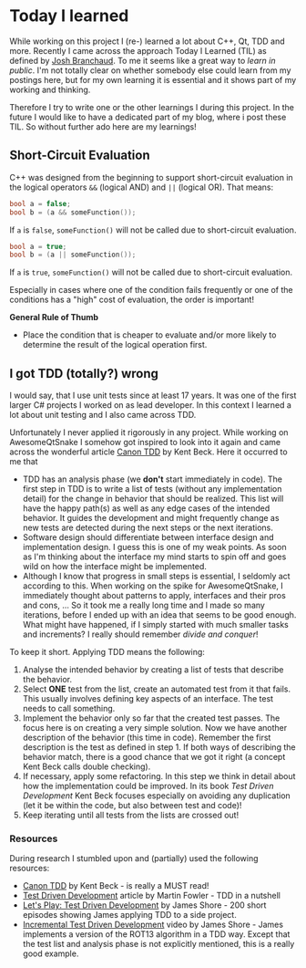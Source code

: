 # Today I learned
While working on this project I (re-) learned a lot about C++, Qt, TDD and more. Recently I came across the approach Today I Learned (TIL) as defined by [Josh Branchaud](https://github.com/jbranchaud/til). To me it seems like a great way to *learn in public*. I'm not totally clear on whether somebody else could learn from my postings here, but for my own learning it is essential and it shows part of my working and thinking. 

Therefore I try to write one or the other learnings I during this project. In the future I would like to have a dedicated part of my blog, where i post these TIL. So without further ado here are my learnings!

## Short-Circuit Evaluation
C++ was designed from the beginning to support short-circuit evaluation in the logical operators `&&` (logical AND) and `||` (logical OR). That means:

```cpp
bool a = false;
bool b = (a && someFunction());
```
If `a` is `false`, `someFunction()` will not be called due to short-circuit evaluation.

```cpp
bool a = true;
bool b = (a || someFunction());
```

If `a` is `true`, `someFunction()` will not be called due to short-circuit evaluation.

Especially in cases where one of the condition fails frequently or one of the conditions has a "high" cost of evaluation, the order is important!

**General Rule of Thumb**
- Place the condition that is cheaper to evaluate and/or more likely to determine the result of the logical operation first.

## I got TDD (totally?) wrong
I would say, that I use unit tests since at least 17 years. It was one of the first larger C# projects I worked on as lead developer. In this context I learned a lot about unit testing and I also came across TDD.

Unfortunately I never applied it rigorously in any project. While working on AwesomeQtSnake I somehow got inspired to look into it again and came across the wonderful article [Canon TDD](https://tidyfirst.substack.com/p/canon-tdd) by Kent Beck.
Here it occurred to me that
- TDD has an analysis phase (we **don't** start immediately in code). The first step in TDD is to write a list of tests (without any implementation detail) for the change in behavior that should be realized. This list will have the happy path(s) as well as any edge cases of the intended behavior. It guides the development and might frequently change as new tests are detected during the next steps or the next iterations.
- Software design should differentiate between interface design and implementation design. I guess this is one of my weak points. As soon as I'm thinking about the interface my mind starts to spin off and goes wild on how the interface might be implemented.
- Although I know that progress in small steps is essential, I seldomly act according to this. When working on the spike for AwesomeQtSnake, I immediately thought about patterns to apply, interfaces and their pros and cons, ... So it took me a really long time and I made so many iterations, before I ended up with an idea that seems to be good enough. What might have happened, if I simply started with much smaller tasks and increments? I really should remember *divide and conquer*!

To keep it short. Applying TDD means the following:
1. Analyse the intended behavior by creating a list of tests that describe the behavior.
2. Select **ONE** test from the list, create an automated test from it that fails. This usually involves defining key aspects of an interface. The test needs to call something.
3. Implement the behavior only so far that the created test passes. The focus here is on creating a very simple solution. Now we have another description of the behavior (this time in code). Remember the first description is the test as defined in step 1. If both ways of describing the behavior match, there is a good chance that we got it right (a concept Kent Beck calls double checking).
4. If necessary, apply some refactoring. In this step we think in detail about how the implementation could be improved. In its book *Test Driven Development* Kent Beck focuses especially on avoiding any duplication (let it be within the code, but also between test and code)!
5. Keep iterating until all tests from the lists are crossed out!

### Resources
During research I stumbled upon and (partially) used the following resources:
- [Canon TDD](https://tidyfirst.substack.com/p/canon-tdd) by Kent Beck - is really a MUST read!
- [Test Driven Development](https://martinfowler.com/bliki/TestDrivenDevelopment.html) article by Martin Fowler - TDD in a nutshell
- [Let's Play: Test Driven Development](https://www.jamesshore.com/v2/projects/lets-play-tdd) by James Shore - 200 short episodes showing James applying TDD to a side project.
- [Incremental Test Driven Development](https://www.youtube.com/watch?v=nlGSDUuK7C4) video by James Shore - James implements a version of the ROT13 algorithm in a TDD way. Except that the test list and analysis phase is not explicitly mentioned, this is a really good example.
